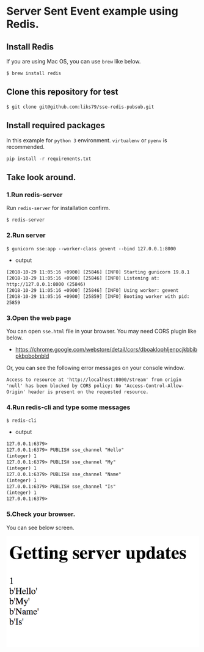 # Server Sent Event example using Redis.

## Install Redis
If you are using Mac OS, you can use `brew` like below.

```console
$ brew install redis
```

## Clone this repository for test
```console
$ git clone git@github.com:liks79/sse-redis-pubsub.git
```

## Install required packages
In this example for `python 3` environment.
`virtualenv` or `pyenv` is recommended.
```console
pip install -r requirements.txt
```

## Take look around.

### 1.Run redis-server
Run `redis-server` for installation confirm. 
```console
$ redis-server
```

### 2.Run server
```console
$ gunicorn sse:app --worker-class gevent --bind 127.0.0.1:8000
```
* output
```
[2018-10-29 11:05:16 +0900] [25846] [INFO] Starting gunicorn 19.8.1
[2018-10-29 11:05:16 +0900] [25846] [INFO] Listening at: http://127.0.0.1:8000 (25846)
[2018-10-29 11:05:16 +0900] [25846] [INFO] Using worker: gevent
[2018-10-29 11:05:16 +0900] [25859] [INFO] Booting worker with pid: 25859

```

### 3.Open the web page

You can open `sse.html` file in your browser. You may need CORS plugin like below.
* https://chrome.google.com/webstore/detail/cors/dboaklophljenpcjkbbibpkbpbobnbld

Or, you can see the following error messages on your console window.
```
Access to resource at 'http://localhost:8000/stream' from origin 'null' has been blocked by CORS policy: No 'Access-Control-Allow-Origin' header is present on the requested resource.
``` 


### 4.Run redis-cli and type some messages
```console
$ redis-cli
```
* output
```
127.0.0.1:6379>
127.0.0.1:6379> PUBLISH sse_channel "Hello"
(integer) 1
127.0.0.1:6379> PUBLISH sse_channel "My"
(integer) 1
127.0.0.1:6379> PUBLISH sse_channel "Name"
(integer) 1
127.0.0.1:6379> PUBLISH sse_channel "Is"
(integer) 1
127.0.0.1:6379>
```

### 5.Check your browser.
You can see below screen.

![screen shot](screenshot.png)
